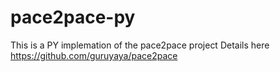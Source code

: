 # pace2pace-py
This is a PY implemation of the pace2pace project
Details here
https://github.com/guruyaya/pace2pace
